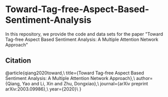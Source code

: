 # Toward-Tag-free-Aspect-Based-Sentiment-Analysis
In this repository, we provide the code and data sets for the paper "Toward Tag-free Aspect Based Sentiment Analysis: A Multiple Attention Network Approach"
## Citation
@article{qiang2020toward,\\
  title={Toward Tag-free Aspect Based Sentiment Analysis: A Multiple Attention Network Approach},\\
  author={Qiang, Yao and Li, Xin and Zhu, Dongxiao},\\
  journal={arXiv preprint arXiv:2003.09986},\\
  year={2020}\\
}
